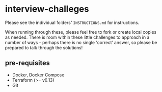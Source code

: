 # interview-challeges

Please see the individual folders' `INSTRUCTIONS.md` for instructions.

When running through these, please feel free to fork or create local 
copies as needed. There is room within these little challenges to 
approach in a number of ways - perhaps there is no single 'correct' answer,
so please be prepared to talk through the solutions!

## pre-requisites

 * Docker, Docker Compose
 * Terraform (>= v0.13)
 * Git
